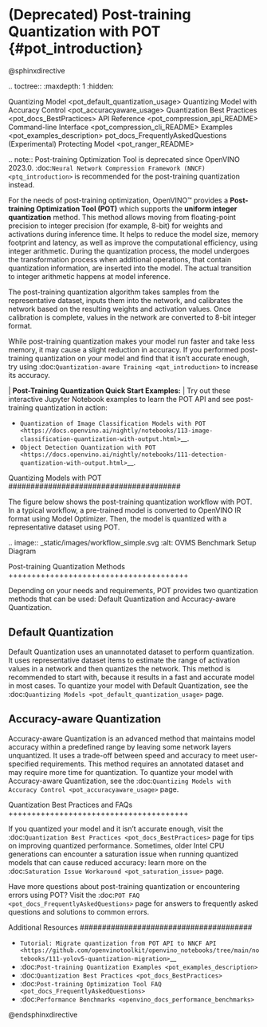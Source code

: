 # (Deprecated) Post-training Quantization with POT {#pot_introduction}

@sphinxdirective

.. toctree::
   :maxdepth: 1
   :hidden:

   Quantizing Model <pot_default_quantization_usage>
   Quantizing Model with Accuracy Control <pot_accuracyaware_usage>
   Quantization Best Practices <pot_docs_BestPractices>
   API Reference <pot_compression_api_README>
   Command-line Interface <pot_compression_cli_README>
   Examples <pot_examples_description>
   pot_docs_FrequentlyAskedQuestions
   (Experimental) Protecting Model <pot_ranger_README>




.. note:: Post-training Optimization Tool is deprecated since OpenVINO 2023.0. :doc:`Neural Network Compression Framework (NNCF) <ptq_introduction>` is recommended for the post-training quantization instead.

For the needs of post-training optimization, OpenVINO&trade; provides a **Post-training Optimization Tool (POT)** 
which supports the **uniform integer quantization** method. This method allows moving from floating-point precision 
to integer precision (for example, 8-bit) for weights and activations during inference time. It helps to reduce 
the model size, memory footprint and latency, as well as improve the computational efficiency, using integer arithmetic. 
During the quantization process, the model undergoes the transformation process when additional operations, that contain 
quantization information, are inserted into the model. The actual transition to integer arithmetic happens at model inference.

The post-training quantization algorithm takes samples from the representative dataset, inputs them into the network, 
and calibrates the network based on the resulting weights and activation values. Once calibration is complete, 
values in the network are converted to 8-bit integer format.

While post-training quantization makes your model run faster and take less memory, it may cause a slight reduction 
in accuracy. If you performed post-training quantization on your model and find that it isn’t accurate enough, 
try using :doc:`Quantization-aware Training <qat_introduction>` to increase its accuracy.


| **Post-Training Quantization Quick Start Examples:**
| Try out these interactive Jupyter Notebook examples to learn the POT API and see post-training quantization in action:

* `Quantization of Image Classification Models with POT <https://docs.openvino.ai/nightly/notebooks/113-image-classification-quantization-with-output.html>`__.
* `Object Detection Quantization with POT <https://docs.openvino.ai/nightly/notebooks/111-detection-quantization-with-output.html>`__.



Quantizing Models with POT
####################################### 

The figure below shows the post-training quantization workflow with POT. In a typical workflow, a pre-trained 
model is converted to OpenVINO IR format using Model Optimizer. Then, the model is quantized with a representative dataset using POT.

.. image:: _static/images/workflow_simple.svg
   :alt: OVMS Benchmark Setup Diagram


Post-training Quantization Methods
+++++++++++++++++++++++++++++++++++++++

Depending on your needs and requirements, POT provides two quantization methods that can be used: 
Default Quantization and Accuracy-aware Quantization.


Default Quantization
---------------------------------------

Default Quantization uses an unannotated dataset to perform quantization. It uses representative 
dataset items to estimate the range of activation values in a network and then quantizes the network. 
This method is recommended to start with, because it results in a fast and accurate model in most cases. 
To quantize your model with Default Quantization, see the :doc:`Quantizing Models <pot_default_quantization_usage>` page.

Accuracy-aware Quantization
---------------------------------------

Accuracy-aware Quantization is an advanced method that maintains model accuracy within a predefined 
range by leaving some network layers unquantized. It uses a trade-off between speed and accuracy to meet 
user-specified requirements. This method requires an annotated dataset and may require more time for quantization. 
To quantize your model with Accuracy-aware Quantization, see the :doc:`Quantizing Models with Accuracy Control <pot_accuracyaware_usage>` page.

Quantization Best Practices and FAQs
+++++++++++++++++++++++++++++++++++++++

If you quantized your model and it isn’t accurate enough, visit the :doc:`Quantization Best Practices <pot_docs_BestPractices>` 
page for tips on improving quantized performance. Sometimes, older Intel CPU generations can encounter a saturation issue when 
running quantized models that can cause reduced accuracy: learn more on the :doc:`Saturation Issue Workaround <pot_saturation_issue>` page.

Have more questions about post-training quantization or encountering errors using POT? Visit the 
:doc:`POT FAQ <pot_docs_FrequentlyAskedQuestions>` page for answers to frequently asked questions and solutions to common errors.



Additional Resources
#######################################

* `Tutorial: Migrate quantization from POT API to NNCF API <https://github.com/openvinotoolkit/openvino_notebooks/tree/main/notebooks/111-yolov5-quantization-migration>`__
* :doc:`Post-training Quantization Examples <pot_examples_description>`
* :doc:`Quantization Best Practices <pot_docs_BestPractices>`
* :doc:`Post-training Optimization Tool FAQ <pot_docs_FrequentlyAskedQuestions>`
* :doc:`Performance Benchmarks <openvino_docs_performance_benchmarks>`


@endsphinxdirective

